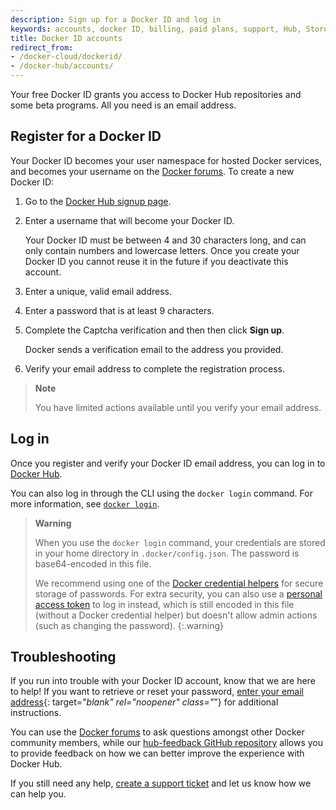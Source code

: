 ```yaml
---
description: Sign up for a Docker ID and log in
keywords: accounts, docker ID, billing, paid plans, support, Hub, Store, Forums, knowledge base, beta access, email, activation, verification
title: Docker ID accounts
redirect_from:
- /docker-cloud/dockerid/
- /docker-hub/accounts/
---
```


Your free Docker ID grants you access to Docker Hub repositories and some beta programs. All you need is an email address.

## Register for a Docker ID

Your Docker ID becomes your user namespace for hosted Docker services, and becomes your username on the [Docker forums](https://forums.docker.com/). To create a new Docker ID:

1. Go to the [Docker Hub signup page](https://hub.docker.com/signup/).

2. Enter a username that will become your Docker ID.

    Your Docker ID must be between 4 and 30 characters long, and can only contain numbers and lowercase letters. Once you create your Docker ID you cannot reuse it in the future if you deactivate this account.

3. Enter a unique, valid email address.

4. Enter a password that is at least 9 characters.

5. Complete the Captcha verification and then then click **Sign up**.

   Docker sends a verification email to the address you provided.

6. Verify your email address to complete the registration process.

> **Note**
>
> You have limited actions available until you verify your email address.

## Log in

Once you register and verify your Docker ID email address, you can log in to [Docker Hub](https://hub.docker.com).

You can also log in through the CLI using the `docker login` command. For more information, see [`docker login`](../engine/reference/commandline/login.md).

> **Warning**
>
> When you use the `docker login` command, your credentials are
stored in your home directory in `.docker/config.json`. The password is base64-encoded in this file.
>
> We recommend using one of the [Docker credential helpers](https://github.com/docker/docker-credential-helpers) for secure storage of passwords. For extra security, you can also use a [personal access token](../docker-hub/access-tokens.md) to log in instead, which is still encoded in this file (without a Docker credential helper) but doesn't allow admin actions (such as changing the password).
{:.warning}

## Troubleshooting

If you run into trouble with your Docker ID account, know that we are here to help! If you want to retrieve or reset your password, [enter your email address](https://id.docker.com/reset-password/){: target="_blank" rel="noopener" class="_"} for additional instructions.

You can use the [Docker forums](https://forums.docker.com/) to ask questions amongst other Docker community members, while our [hub-feedback GitHub repository](https://github.com/docker/hub-feedback) allows you to provide feedback on how we can better improve the experience with Docker Hub.

If you still need any help, [create a support ticket](https://hub.docker.com/support/contact/) and let us know how we can help you.

